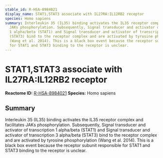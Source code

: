 ```yaml
---
stable_id: R-HSA-8984021
display_name: STAT1,STAT3 associate with IL27RA:IL12RB2 receptor
species: Homo sapiens
summary: Interleukin 35 (IL35) binding activates the IL35 receptor complex and facilitates
  JAKs phosphorylation. Subsequently, Signal transducer and activator of transcription
  1 alpha/beta (STAT1) and Signal transducer and activator of transcription 3 alpha/beta
  (STAT3) bind to the receptor complex and are activated by tyrosine phosphorylation
  (Wang et al. 2014). This is a black box event because the receptor subunit responsible
  for STAT1 and STAT3 binding to the receptor is unclear.
---
```


# STAT1,STAT3 associate with IL27RA:IL12RB2 receptor
**Reactome ID:** [R-HSA-8984021](https://reactome.org/content/detail/R-HSA-8984021)
**Species:** Homo sapiens

## Summary

Interleukin 35 (IL35) binding activates the IL35 receptor complex and facilitates JAKs phosphorylation. Subsequently, Signal transducer and activator of transcription 1 alpha/beta (STAT1) and Signal transducer and activator of transcription 3 alpha/beta (STAT3) bind to the receptor complex and are activated by tyrosine phosphorylation (Wang et al. 2014). This is a black box event because the receptor subunit responsible for STAT1 and STAT3 binding to the receptor is unclear.
